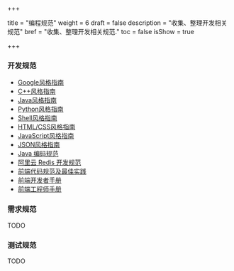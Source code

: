 +++

title = "编程规范"
weight = 6
draft = false
description = "收集、整理开发相关规范"
bref = "收集、整理开发相关规范."
toc = false
isShow = true

+++

### 开发规范

- [Google风格指南](https://github.com/google/styleguide)
- [C++风格指南](https://google.github.io/styleguide/cppguide.html)
- [Java风格指南](https://google.github.io/styleguide/javaguide.html)
- [Python风格指南](https://google.github.io/styleguide/pyguide.html)
- [Shell风格指南](https://google.github.io/styleguide/shell.xml) 
- [HTML/CSS风格指南](https://google.github.io/styleguide/htmlcssguide.html)
- [JavaScript风格指南](https://google.github.io/styleguide/jsguide.html)
- [JSON风格指南](https://google.github.io/styleguide/jsoncstyleguide.xml)
- [Java 编码规范](https://waylau.gitbooks.io/java-code-conventions/)
- [阿里云 Redis 开发规范](https://mp.weixin.qq.com/s?__biz=MzIwMjE3MDIwMA==&mid=2247484583&idx=1&sn=fafbfbd454ac9e573a33ba0f61ab4677&chksm=96e38e90a1940786838d55c19391f30aac5d9f69effa8bd3ae6b468279b300d4542fbfd02986#rd)
- [前端代码规范及最佳实践](http://coderlmn.github.io/code-standards/)
- [前端开发者手册](https://dwqs.gitbooks.io/frontenddevhandbook/content/)
- [前端工程师手册](https://leohxj.gitbooks.io/front-end-database/content/)

### 需求规范
TODO

### 测试规范
TODO
